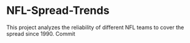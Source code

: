 # NFL-Spread-Trends
This project analyzes the reliability of different NFL teams to cover the spread since 1990.
Commit
